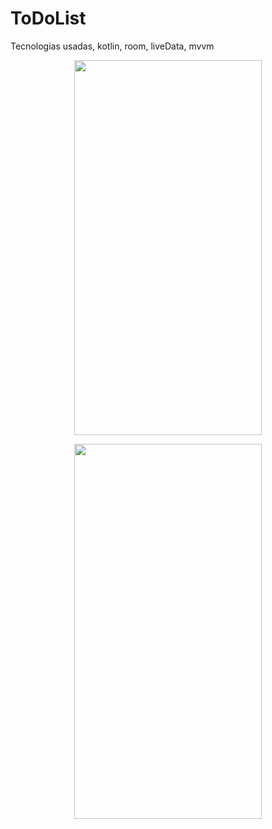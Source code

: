 # ToDoList

Tecnologias usadas, kotlin, room, liveData, mvvm

<p align="center">
<img src="https://github.com/joaomouratocn/ToDoList-FinalProject_Santander_DIO_Bootcamp/blob/main/Screenshot_20211002_203531.png" width="300" height="600" />
</p>

<p align="center">
<img src="https://github.com/joaomouratocn/ToDoList-FinalProject_Santander_DIO_Bootcamp/blob/main/Screenshot_20211002_203542.png" width="300" height="600" />
</p>
